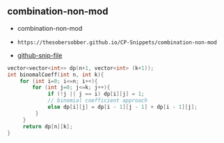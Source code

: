 
## combination-non-mod

- combination-non-mod
- ```
  https://thesobersobber.github.io/CP-Snippets/combination-non-mod
  ```
- [github-snip-file](https://github.com/theSoberSobber/CP-Snippets/blob/main/snippets.json#L797)

```cpp
vector<vector<int>> dp(n+1, vector<int> (k+1));
int binomalCoeff(int n, int k){
    for (int i=0; i<=n; i++){
        for (int j=0; j<=k; j++){
             if (!j || j == i) dp[i][j] = 1;
             // binomial coefficient approach
             else dp[i][j] = dp[i - 1][j - 1] + dp[i - 1][j];
         }
     }
     return dp[n][k];
}
```
